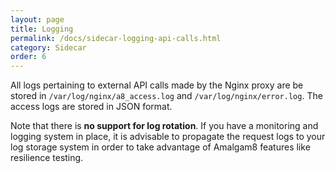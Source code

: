 ```yaml
---
layout: page
title: Logging
permalink: /docs/sidecar-logging-api-calls.html
category: Sidecar
order: 6
---
```


All logs pertaining to external API calls made by the Nginx
proxy are be stored in `/var/log/nginx/a8_access.log` and
`/var/log/nginx/error.log`. The access logs are stored in JSON format.

Note that there is **no support for log rotation**. If you have a
monitoring and logging system in place, it is advisable to propagate the
request logs to your log storage system in order to take advantage of
Amalgam8 features like resilience testing.

